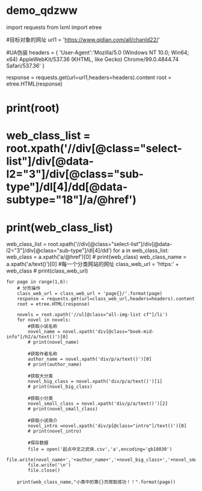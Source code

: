 # demo_qdzww
import  requests
from lxml import etree

#目标对象的网址
url1 = 'https://www.qidian.com/all/chanId22/'

#UA伪装
headers = {
    'User-Agent':'Mozilla/5.0 (Windows NT 10.0; Win64; x64) AppleWebKit/537.36 (KHTML, like Gecko) Chrome/99.0.4844.74 Safari/537.36'
}

response = requests.get(url=url1,headers=headers).content
root = etree.HTML(response)
# print(root)

# web_class_list = root.xpath('//div[@class="select-list"]/div[@data-l2="3"]/div[@class="sub-type"]/dl[4]/dd[@data-subtype="18"]/a/@href')
# print(web_class_list)

web_class_list = root.xpath('//div[@class="select-list"]/div[@data-l2="3"]/div[@class="sub-type"]/dl[4]/dd')
for a in web_class_list:
    web_class = a.xpath('a/@href')[0]
    # print(web_class)
    web_class_name = a.xpath('a/text()')[0]
    #每一个分类网站的网址
    class_web_url = 'https:' + web_class
    # print(class_web_url)

    for page in range(1,6):
        # 分页操作
        class_web_url = class_web_url + 'page{}/'.format(page)
        response = requests.get(url=class_web_url,headers=headers).content
        root = etree.HTML(response)

        novels = root.xpath('//ul[@class="all-img-list cf"]/li')
        for novel in novels:
            #获取小说名称
            novel_name = novel.xpath('div[@class="book-mid-info"]/h2/a/text()')[0]
            # print(novel_name)

            #获取作者名称
            author_name = novel.xpath('div/p/a/text()')[0]
            # print(author_name)

            #获取大分类
            novel_big_class = novel.xpath('div/p/a/text()')[1]
            # print(novel_big_class)

            #获取小分类
            novel_small_class = novel.xpath('div/p/a/text()')[2]
            # print(novel_small_class)

            #获取小说简介
            novel_intro =novel.xpath('div/p[@class="intro"]/text()')[0]
            # print(novel_intro)

            #保存数据
            file = open('起点中文之武侠.csv','a',encoding='gb18030')
            file.write(novel_name+','+author_name+','+novel_big_class+','+novel_small_class+','+novel_intro)
            file.write('\n')
            file.close()

        print(web_class_name,"小类中的第{}页爬取成功！！".format(page))
